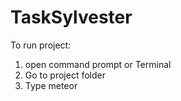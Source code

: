 # TaskSylvester
To run project: 
1)  open command prompt or Terminal 
2)  Go to project folder
3)  Type meteor
